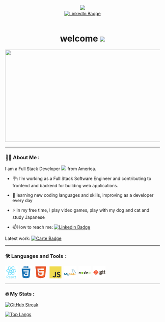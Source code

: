 <div id="header" align="center">
  <img src="https://media.giphy.com/media/CTX0ivSQbI78A/giphy.gif" width="200" />
   <div id="badges">
  <a href="https://www.linkedin.com/in/brianwheeeler/">
    <img src="https://img.shields.io/badge/LinkedIn-blue?style=for-the-badge&logo=linkedin&logoColor=white" alt="LinkedIn Badge"/>
  </a>
  </div>
  <img src="https://komarev.com/ghpvc/?username=denoku&style=flat-square&color=blue" alt=""/>
  <h1>
  welcome
  <img src="https://media.giphy.com/media/hvRJCLFzcasrR4ia7z/giphy.gif" width="30px"/>
</h1>
 </div>
 <div align="center">
  <img src="https://media.giphy.com/media/9GIE4bg4EV7UYFeP5B/giphy.gif" width="600" height="300"/>
</div>
 
 ---

### :man_technologist: About Me :
I am a Full Stack Developer <img src="https://media.giphy.com/media/13GIgrGdslD9oQ/giphy.gif" width="30"> from America.
- 🪧: I’m working as a Full Stack Software Engineer and contributing to frontend and backend for building web applications.

- :seedling: learning new coding languages and skills, improving as a developer every day

- :zap: In my free time, I play video games, play with my dog and cat and study Japanese

- :mailbox:How to reach me: [![Linkedin Badge](https://img.shields.io/badge/-LinkedIn-blue?style=flat&logo=Linkedin&logoColor=white)](https://www.linkedin.com/in/brianwheeeler/)

Latest work: <a href="https://github.com/denoku/Carte">
    <img src="https://img.shields.io/badge/Carte-red" alt="Carte Badge"/>
  </a>

---

### :hammer_and_wrench: Languages and Tools :
<div>
 <img src="https://github.com/devicons/devicon/blob/master/icons/react/react-original-wordmark.svg" title="React" alt="React" width="40" height="40"/>&nbsp;
  <img src="https://github.com/devicons/devicon/blob/master/icons/css3/css3-plain-wordmark.svg"  title="CSS3" alt="CSS" width="40" height="40"/>&nbsp;
  <img src="https://github.com/devicons/devicon/blob/master/icons/html5/html5-original.svg" title="HTML5" alt="HTML" width="40" height="40"/>&nbsp;
  <img src="https://github.com/devicons/devicon/blob/master/icons/javascript/javascript-original.svg" title="JavaScript" alt="JavaScript" width="40" height="40"/>&nbsp;
    <img src="https://github.com/devicons/devicon/blob/master/icons/mysql/mysql-original-wordmark.svg" title="MySQL"  alt="MySQL" width="40" height="40"/>&nbsp;
  <img src="https://github.com/devicons/devicon/blob/master/icons/nodejs/nodejs-original-wordmark.svg" title="NodeJS" alt="NodeJS" width="40" height="40"/>&nbsp;
  <img src="https://github.com/devicons/devicon/blob/master/icons/git/git-original-wordmark.svg" title="Git" **alt="Git" width="40" height="40"/>
</div>

---

### :fire: My Stats :
[![GitHub Streak](http://github-readme-streak-stats.herokuapp.com?user=denoku&theme=dark&background=000000)](https://git.io/streak-stats)

[![Top Langs](https://github-readme-stats.vercel.app/api/top-langs/?username=denoku&layout=compact&theme=vision-friendly-dark)](https://github.com/anuraghazra/github-readme-stats)
